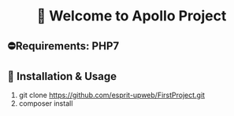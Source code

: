 # <h1 align="center" >👋 Welcome to  Apollo Project  </h1>
##  ⛔Requirements: PHP7
## :wrench: Installation & Usage
1. git clone https://github.com/esprit-upweb/FirstProject.git
2. composer install
